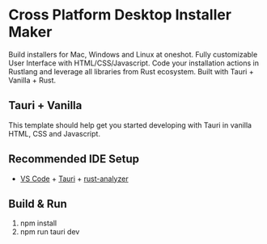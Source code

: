 # Cross Platform Desktop Installer Maker
Build installers for Mac, Windows and Linux at oneshot.
Fully customizable User Interface with HTML/CSS/Javascript.
Code your installation actions in Rustlang and leverage all libraries from Rust ecosystem.
Built with Tauri + Vanilla + Rust.

## Tauri + Vanilla

This template should help get you started developing with Tauri in vanilla HTML, CSS and Javascript.

## Recommended IDE Setup

- [VS Code](https://code.visualstudio.com/) + [Tauri](https://marketplace.visualstudio.com/items?itemName=tauri-apps.tauri-vscode) + [rust-analyzer](https://marketplace.visualstudio.com/items?itemName=rust-lang.rust-analyzer)

## Build & Run
1. npm install
2. npm run tauri dev